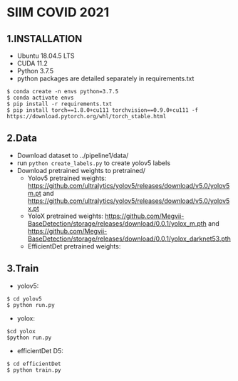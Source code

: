 # SIIM COVID 2021
## 1.INSTALLATION
- Ubuntu 18.04.5 LTS
- CUDA 11.2
- Python 3.7.5
- python packages are detailed separately in requirements.txt
```
$ conda create -n envs python=3.7.5
$ conda activate envs
$ pip install -r requirements.txt
$ pip install torch==1.8.0+cu111 torchvision==0.9.0+cu111 -f https://download.pytorch.org/whl/torch_stable.html
```

## 2.Data
* Download dataset to ../pipeline1/data/
* run `python create_labels.py` to create yolov5 labels
* Download pretrained weights to pretrained/
  - Yolov5 pretrained weights: https://github.com/ultralytics/yolov5/releases/download/v5.0/yolov5m.pt and https://github.com/ultralytics/yolov5/releases/download/v5.0/yolov5x.pt
  - YoloX pretrained weights: https://github.com/Megvii-BaseDetection/storage/releases/download/0.0.1/yolox_m.pth and https://github.com/Megvii-BaseDetection/storage/releases/download/0.0.1/yolox_darknet53.pth
  - EfficientDet pretrained weights: 

## 3.Train
* yolov5: 
```
$ cd yolov5
$ python run.py
```

* yolox:
```
$cd yolox
$python run.py
```

* efficientDet D5:
```
$ cd efficientDet
$ python train.py
```
